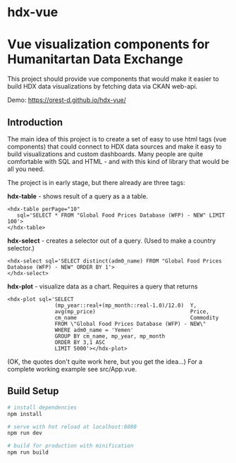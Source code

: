 # hdx-vue

# Vue visualization components for Humanitartan Data Exchange

This project should provide vue components that would make it easier to
build HDX data visualizations by fetching data via CKAN web-api.

Demo: https://orest-d.github.io/hdx-vue/

## Introduction

The main idea of this project is to create a set of easy to use html tags (vue components)
that could connect to HDX data sources and make it easy to build visualizations and custom dashboards.
Many people are quite comfortable with SQL and HTML - and with this kind of library that would be all you need.

The project is in early stage, but there already are three tags:

**hdx-table** - shows result of a query as a a table.

```
<hdx-table perPage="10"
   sql='SELECT * FROM "Global Food Prices Database (WFP) - NEW" LIMIT 100'>
</hdx-table>
```

**hdx-select** - creates a selector out of a query. (Used to make a country selector.)

```
<hdx-select sql='SELECT distinct(adm0_name) FROM "Global Food Prices Database (WFP) - NEW" ORDER BY 1'>
</hdx-select>
```

**hdx-plot** - visualize data as a chart. Requires a query that returns 

```
<hdx-plot sql='SELECT 
               (mp_year::real+(mp_month::real-1.0)/12.0)  Y,
               avg(mp_price)                              Price,
               cm_name                                    Commodity
               FROM \"Global Food Prices Database (WFP) - NEW\"
               WHERE adm0_name = 'Yemen'
               GROUP BY cm_name, mp_year, mp_month
               ORDER BY 3,1 ASC
               LIMIT 5000'></hdx-plot>
```

(OK, the quotes don't quite work here, but you get the idea...)
For a complete working example see src/App.vue.

## Build Setup

``` bash
# install dependencies
npm install

# serve with hot reload at localhost:8080
npm run dev

# build for production with minification
npm run build
```
